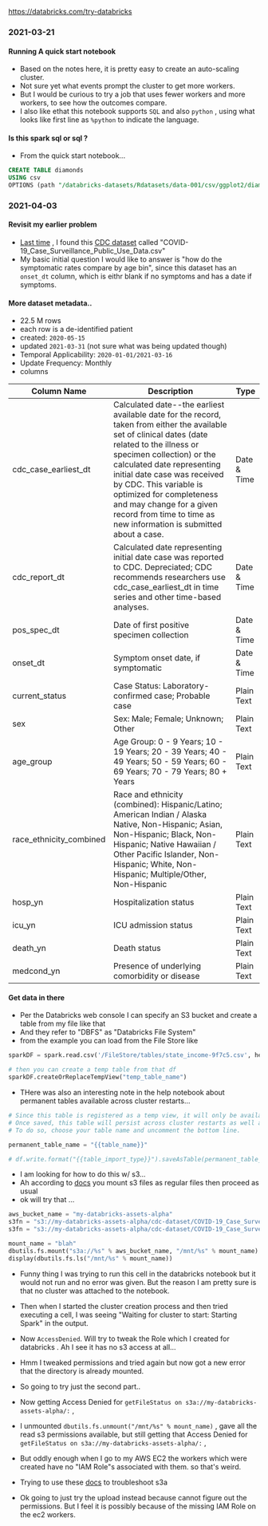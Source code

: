

https://databricks.com/try-databricks



### 2021-03-21

#### Running A quick start notebook
* Based on the notes here, it is pretty easy to create an auto-scaling cluster.
* Not sure yet what events prompt the cluster to get more workers.
* But I would be curious to try a job that uses fewer workers and more workers, to see how the outcomes compare.
* I also like ethat this notebook supports `SQL` and also `python` , using what looks like first line as `%python` to indicate the language.

#### Is this spark sql or sql ?
* From the quick start notebook...

```sql
CREATE TABLE diamonds
USING csv
OPTIONS (path "/databricks-datasets/Rdatasets/data-001/csv/ggplot2/diamonds.csv", header "true")
```

### 2021-04-03

#### Revisit my earlier problem
* [Last time](https://michal.piekarczyk.xyz/2021/01/23/spark-weekend.html#2021-01-31) , I found this [CDC dataset](https://data.cdc.gov/Case-Surveillance/COVID-19-Case-Surveillance-Public-Use-Data/vbim-akqf) called "COVID-19_Case_Surveillance_Public_Use_Data.csv"  
* My basic initial question I would like to answer is "how do the symptomatic rates compare by age bin", since this dataset has an `onset_dt` column, which is eithr blank if no symptoms and has a date if symptoms.

#### More dataset metadata..
* 22.5 M rows
* each row is a de-identified patient
* created: `2020-05-15`
* updated `2021-03-31` (not sure what was being updated though)
* Temporal Applicability: 	`2020-01-01/2021-03-16`
* Update Frequency:	Monthly
* columns


Column Name|Description|Type
--|--|--
cdc_case_earliest_dt |	Calculated date--the earliest available date for the record, taken from either the available set of clinical dates (date related to the illness or specimen collection) or the calculated date representing initial date case was received by CDC. This variable is optimized for completeness and may change for a given record from time to time as new information is submitted about a case.|Date & Time
cdc_report_dt	|Calculated date representing initial date case was reported to CDC. Depreciated; CDC recommends researchers use cdc_case_earliest_dt in time series and other time-based analyses.|Date & Time
pos_spec_dt	|Date of first positive specimen collection|Date & Time
onset_dt|Symptom onset date, if symptomatic|Date & Time
current_status	|Case Status: Laboratory-confirmed case; Probable case|Plain Text
sex	|Sex: Male; Female; Unknown; Other|Plain Text
age_group	|Age Group: 0 - 9 Years; 10 - 19 Years; 20 - 39 Years; 40 - 49 Years; 50 - 59 Years; 60 - 69 Years; 70 - 79 Years; 80 + Years|Plain Text
race_ethnicity_combined	|Race and ethnicity (combined): Hispanic/Latino; American Indian / Alaska Native, Non-Hispanic; Asian, Non-Hispanic; Black, Non-Hispanic; Native Hawaiian / Other Pacific Islander, Non-Hispanic; White, Non-Hispanic; Multiple/Other, Non-Hispanic|Plain Text
hosp_yn	|Hospitalization status|Plain Text
icu_yn	|ICU admission status|Plain Text
death_yn	|Death status|Plain Text
medcond_yn	|Presence of underlying comorbidity or disease|Plain Text


#### Get data in there
* Per the Databricks web console I can specify an S3 bucket and create a table from my file like that
* And they refer to "DBFS" as "Databricks File System"
* from the example you can load from the File Store like

```python
sparkDF = spark.read.csv('/FileStore/tables/state_income-9f7c5.csv', header="true", inferSchema="true")

# then you can create a temp table from that df
sparkDF.createOrReplaceTempView("temp_table_name")
```
* THere was also an interesting note in the help notebook about permanent tables available across cluster restarts...

```python
# Since this table is registered as a temp view, it will only be available to this notebook. If you'd like other users to be able to query this table, you can also create a table from the DataFrame.
# Once saved, this table will persist across cluster restarts as well as allow various users across different notebooks to query this data.
# To do so, choose your table name and uncomment the bottom line.

permanent_table_name = "{{table_name}}"

# df.write.format("{{table_import_type}}").saveAsTable(permanent_table_name)
```

* I am looking for how to do this w/ s3...
* Ah according to [docs](https://docs.databricks.com/data/data-sources/aws/amazon-s3.html)  you mount s3 files as regular files then proceed as usual
* ok will try that ...

```python
aws_bucket_name = "my-databricks-assets-alpha"
s3fn = "s3://my-databricks-assets-alpha/cdc-dataset/COVID-19_Case_Surveillance_Public_Use_Data.csv"
s3fn = "s3://my-databricks-assets-alpha/cdc-dataset/COVID-19_Case_Surveillance_Public_Use_Data.head1000.csv"

mount_name = "blah"
dbutils.fs.mount("s3a://%s" % aws_bucket_name, "/mnt/%s" % mount_name)
display(dbutils.fs.ls("/mnt/%s" % mount_name))

```
* Funny thing I was trying to run this cell in the databricks notebook but it would not run and no error was given. But the reason I am pretty sure is that no cluster was attached to the notebook.
* Then when I started the cluster creation process and then tried executing a cell, I was seeing "Waiting for cluster to start: Starting Spark" in the output.
* Now `AccessDenied`. Will try to tweak the Role which I created for databricks . Ah I see it has no s3 access at all...
* Hmm I tweaked permissions and tried again but now got a new error that the directory is already mounted.
* So going to try just the second part..
* Now getting Access Denied for `getFileStatus on s3a://my-databricks-assets-alpha/:` ,
* I unmounted `dbutils.fs.unmount("/mnt/%s" % mount_name)` , gave all the read s3 permissions available, but still getting that Access Denied for `getFileStatus on s3a://my-databricks-assets-alpha/:` ,
* But oddly enough when I go to my AWS EC2 the workers which were created have no "IAM Role"s associated with them. so that's weird.
* Trying to use these [docs](http://hadoop.apache.org/docs/r2.8.0/hadoop-aws/tools/hadoop-aws/index.html#Troubleshooting_S3A) to troubleshoot s3a

* Ok going to just try the upload instead  because cannot figure out the permissions. But I feel it is possibly because of the missing IAM Role on the ec2 workers.
